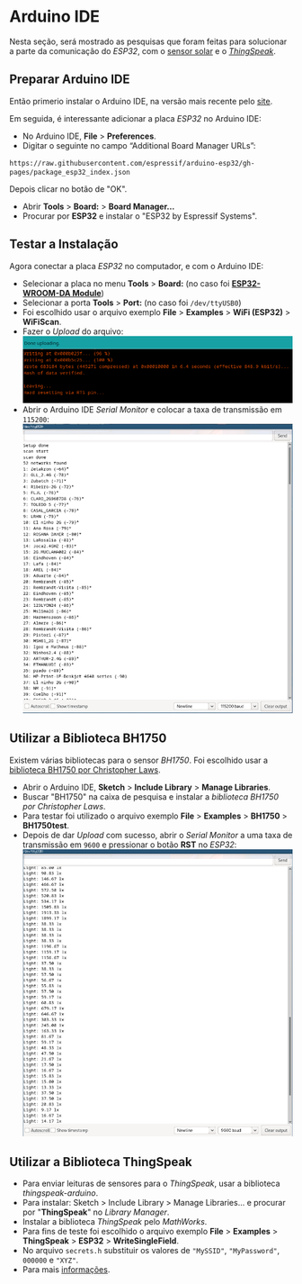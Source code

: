 # Arduino IDE

Nesta seção, será mostrado as pesquisas que foram feitas para solucionar a parte da comunicação do *ESP32*, com o [sensor solar](../comp/sensor.md) e o [*ThingSpeak*](iot.md).

## Preparar Arduino IDE

Então primerio instalar o Arduino IDE, na versão mais recente pelo [site](https://www.arduino.cc/en/software).

Em seguida, é interessante adicionar a placa *ESP32* no Arduino IDE:
- No Arduino IDE, **File** > **Preferences**.
- Digitar o seguinte no campo “Additional Board Manager URLs”:
```
https://raw.githubusercontent.com/espressif/arduino-esp32/gh-pages/package_esp32_index.json
```
Depois clicar no botão de "OK".
- Abrir **Tools** > **Board:** > **Board Manager...**
- Procurar por **ESP32** e instalar o "ESP32 by Espressif Systems".

## Testar a Instalação

Agora conectar a placa *ESP32* no computador, e com o Arduino IDE:
- Selecionar a placa no menu **Tools** > **Board:** (no caso foi [**ESP32-WROOM-DA Module**](https://www.amazon.com.br/gp/product/B09491Q4F6/ref=ppx_yo_dt_b_asin_title_o08_s00?ie=UTF8&psc=1))
- Selecionar a porta **Tools** > **Port:** (no caso foi `/dev/ttyUSB0`)
- Foi escolhido usar o arquivo exemplo **File** > **Examples** > **WiFi (ESP32)** > **WiFiScan**.
- Fazer o *Upload* do arquivo:
![upload](../../../img/upload.png)
- Abrir o Arduino IDE *Serial Monitor* e colocar a taxa de transmissão em `115200`:
![monitor](../../../img/monitor.png)

## Utilizar a **Biblioteca BH1750**
Existem várias bibliotecas para o sensor *BH1750*. Foi escolhido usar a [biblioteca BH1750 por Christopher Laws](https://github.com/claws/BH1750).
- Abrir o Arduino IDE, **Sketch** > **Include Library** > **Manage Libraries**.
- Buscar "BH1750" na caixa de pesquisa e instalar a *biblioteca BH1750 por Christopher Laws*.
- Para testar foi utilizado o arquivo exemplo **File** > **Examples** > **BH1750** > **BH1750test**.
- Depois de dar *Upload* com sucesso, abrir o *Serial Monitor* a uma taxa de transmissão em `9600` e pressionar o botão **RST** no *ESP32*:
![luz](../../../img/luz.png)

## Utilizar a **Biblioteca ThingSpeak**

- Para enviar leituras de sensores para o *ThingSpeak*, usar a biblioteca *thingspeak-arduino*. 
- Para instalar: Sketch > Include Library > Manage Libraries... e procurar por "**ThingSpeak**" no *Library Manager*. 
- Instalar a biblioteca *ThingSpeak* pelo *MathWorks*.
- Para fins de teste foi escolhido o arquivo exemplo **File** > **Examples** > **ThingSpeak** > **ESP32** > **WriteSingleField**.
- No arquivo `secrets.h` substituir os valores de `"MySSID"`, `"MyPassword"`, `000000` e `"XYZ"`.
- Para mais [informações](https://t16k-ach2157.readthedocs.io/en/latest/software/iot.html).
